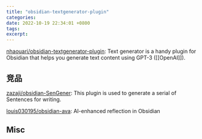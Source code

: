 ```yaml
---
title: "obsidian-textgenerator-plugin"
categories: 
date: 2022-10-19 22:34:01 +0800
tags: 
excerpt: 
---
```


[nhaouari/obsidian-textgenerator-plugin](https://github.com/nhaouari/obsidian-textgenerator-plugin): Text generator is a handy plugin for Obsidian that helps you generate text content using GPT-3 ([[OpenAI]]).





## 竞品

[zazaji/obsidian-SenGener](https://github.com/zazaji/obsidian-SenGener): This plugin is used to generate a serial of Sentences for writing.

[louis030195/obsidian-ava](https://github.com/louis030195/obsidian-ava): AI-enhanced reflection in Obsidian


## Misc




